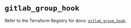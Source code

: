 # `gitlab_group_hook`

Refer to the Terraform Registry for docs: [`gitlab_group_hook`](https://registry.terraform.io/providers/gitlabhq/gitlab/17.10.0/docs/resources/group_hook).
